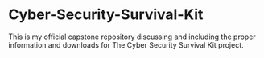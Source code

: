 # Cyber-Security-Survival-Kit
This is my official capstone repository discussing and including the proper information and downloads for The Cyber Security Survival Kit project. 
